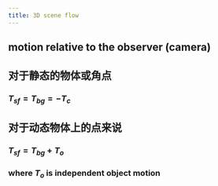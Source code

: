 ```yaml
---
title: 3D scene flow
---
```


## motion relative to the observer (camera)
## 对于静态的物体或角点
### $T_{sf} = T_{bg} = -T_c$
## 对于动态物体上的点来说
### $T_{sf}=T_{bg}+T_o$
### where $T_o$ is independent object motion
